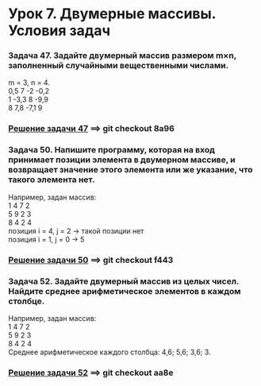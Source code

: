 # Урок 7. Двумерные массивы. Условия задач
  
### Задача 47. Задайте двумерный массив размером m×n, заполненный случайными вещественными числами.  

m = 3, n = 4.  
0,5 7 -2 -0,2  
1 -3,3 8 -9,9  
8 7,8 -7,1 9  

### [Решение задачи 47](https://github.com/Maxmegapixel/HomeWorkCShapr7/blob/8a96cb535acae9c114cd4d7d5e4f319f85feb647/Program.cs) ==> git checkout 8a96

###  Задача 50. Напишите программу, которая на вход принимает позиции элемента в двумерном массиве, и возвращает значение этого элемента или же указание, что такого элемента нет.

Например, задан массив:  
1 4 7 2  
5 9 2 3  
8 4 2 4   
позиция i = 4, j = 2 -> такой позиции нет  
позиция i = 1, j = 0 -> 5

### [Решение задачи 50](https://github.com/Maxmegapixel/HomeWorkCShapr7/blob/f44337584b9a602cd37a136ebfd5237a330b8da9/Program.cs)  ==> git checkout f443


### Задача 52. Задайте двумерный массив из целых чисел. Найдите среднее арифметическое элементов в каждом столбце.

Например, задан массив:  
1 4 7 2  
5 9 2 3  
8 4 2 4  
Среднее арифметическое каждого столбца: 4,6; 5,6; 3,6; 3.  

### [Решение задачи 52](https://github.com/Maxmegapixel/HomeWorkCShapr7/blob/aa8e76365831c142e5bad72e32c1ef84dc04bb18/Program.cs) ==> git checkout aa8e